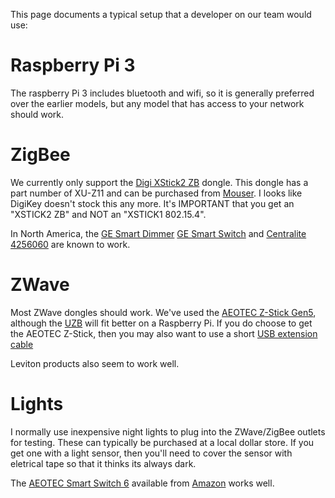 This page documents a typical setup that a developer on our team would use:

# Raspberry Pi 3

The raspberry Pi 3 includes bluetooth and wifi, so it is generally preferred over the earlier models, but any model that has access to your network should work.

# ZigBee

We currently only support the [Digi XStick2 ZB](https://www.digi.com/products/xbee-rf-solutions/boxed-rf-modems-adapters/xstick) dongle. This dongle has a part number of XU-Z11 and can be purchased from [Mouser](http://www.mouser.com/search/ProductDetail.aspx?R=0virtualkey0virtualkeyXU-Z11). I looks like DigiKey doesn't stock this any more. It's IMPORTANT that you get an "XSTICK2 ZB" and NOT an "XSTICK1 802.15.4".

In North America, the [GE Smart Dimmer](https://byjasco.com/products/ge-zigbee-plug-smart-dimmer) [GE Smart Switch](https://byjasco.com/products/ge-zigbee-plug-smart-switch) and [Centralite 4256060](https://www.amazon.com/CentraLite-Lighting-Control-Zigbee-4256050-ZHAC/dp/B00IUMU1RM) are known to work.

# ZWave

Most ZWave dongles should work. We've used the [AEOTEC Z-Stick Gen5](https://www.amazon.com/Aeotec-Aeon-Labs-ZW090-Stick/dp/B00X0AWA6E), although the [UZB](http://www.zwaveproducts.com/shop/controllers/z-wave-software-controllers/z-wave-plus-usb-controller) will fit better on a Raspberry Pi. If you do choose to get the AEOTEC Z-Stick, then you may also want to use a short [USB extension cable](https://www.amazon.com/Pack-15cm-Adjustable-Flexible-Extension/dp/B01GA1GKYW/)

Leviton products also seem to work well.

# Lights

I normally use inexpensive night lights to plug into the ZWave/ZigBee outlets for testing. These can typically be purchased at a local dollar store. If you get one with a light sensor, then you'll need to cover the sensor with eletrical tape so that it thinks its always dark.

The [AEOTEC Smart Switch 6](http://aeotec.com/z-wave-plug-in-switch) available from [Amazon](https://www.amazon.com/Aeotec-Aeon-Labs-ZW096-Switch/dp/B00VQISOCG/) works well.


